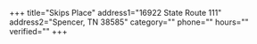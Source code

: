 +++
title="Skips Place"
address1="16922 State Route 111"
address2="Spencer, TN 38585"
category=""
phone=""
hours=""
verified=""
+++
